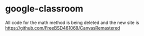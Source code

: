 # google-classroom
All code for the math method is being deleted and the new site is https://github.com/FreeBSD461069/CanvasRemastered
